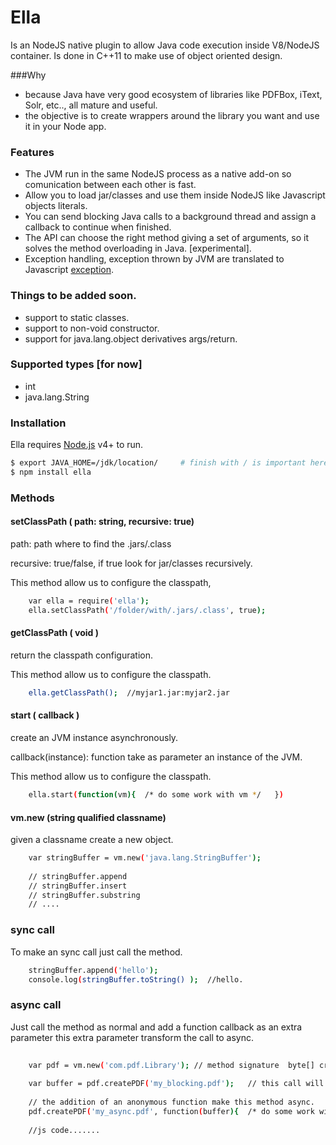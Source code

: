 # Ella

Is an NodeJS native plugin to allow Java code execution inside V8/NodeJS container. Is done in C++11 to make use of object oriented design.

###Why 

- because Java have very good ecosystem of libraries like PDFBox, iText, Solr, etc.., all mature and useful.
- the objective is to create wrappers around the library you want and use it in your Node app.
 
### Features 
  
  - The JVM run in the same NodeJS process as a native add-on so comunication between each other is fast. 
  - Allow you to load jar/classes and use them inside NodeJS like Javascript objects literals.  
  - You can send blocking Java calls to a background thread and assign a callback to continue when finished.
  - The API can choose the right method giving a set of arguments, so it solves the method overloading in Java. [experimental]. 
  - Exception handling, exception thrown by JVM are translated to Javascript [exception](http://www.w3schools.com/js/js_errors.asp). 
 
### Things to be added soon. 
	
  - support to static classes.
  - support to non-void constructor. 
  - support for java.lang.object derivatives args/return.
 
 
### Supported types [for now] 

  - int
  - java.lang.String 
  
  
### Installation

Ella requires [Node.js](https://nodejs.org/) v4+ to run.

```sh
$ export JAVA_HOME=/jdk/location/     # finish with / is important here, there is a bug in the installer :(
$ npm install ella					  	
```

### Methods

#### setClassPath ( path: string, recursive: true)

path: path where to find the .jars/.class

recursive: true/false, if true look for jar/classes recursively. 


This method allow us to configure the classpath,  

```sh
	var ella = require('ella');
	ella.setClassPath('/folder/with/.jars/.class', true);   
```



#### getClassPath ( void )

return the classpath configuration. 

This method allow us to configure the classpath.

```sh
	ella.getClassPath();  //myjar1.jar:myjar2.jar   
```


#### start ( callback )

create an JVM instance asynchronously.
 
callback(instance): function take as parameter an instance of the JVM. 

This method allow us to configure the classpath.

```sh
	ella.start(function(vm){  /* do some work with vm */   })
```



#### vm.new (string qualified classname)

given a classname create a new object.

```sh
	var stringBuffer = vm.new('java.lang.StringBuffer');
	
	// stringBuffer.append
	// stringBuffer.insert
	// stringBuffer.substring 
	// ....
```

### sync call 

To make an sync call just call the method.

```sh
	stringBuffer.append('hello'); 
	console.log(stringBuffer.toString() );  //hello. 
```


### async call 

Just call the method as normal and add a function callback as an extra parameter this extra parameter transform the call to async. 

```sh
	
	var pdf = vm.new('com.pdf.Library'); // method signature  byte[] createPDF(string); 
	
	var buffer = pdf.createPDF('my_blocking.pdf');   // this call will block the interpreter in this position. 
	
	// the addition of an anonymous function make this method async.
	pdf.createPDF('my_async.pdf', function(buffer){  /* do some work with buffer */ }); // non-blocking call.
	
	//js code.......
```








